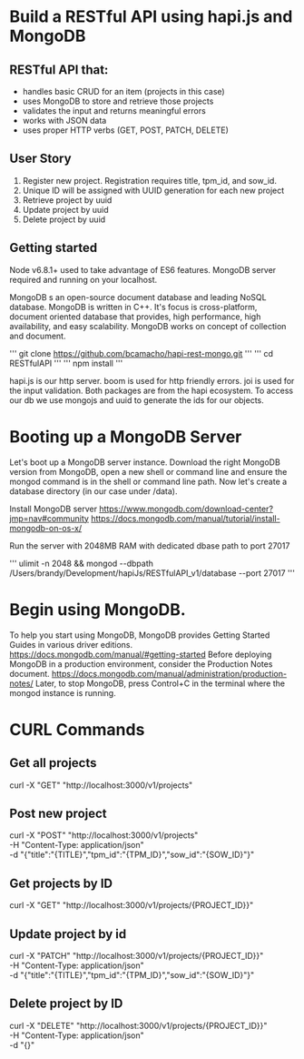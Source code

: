 # Build a RESTful API using hapi.js and MongoDB

## RESTful API that:

- handles basic CRUD for an item (projects in this case)
- uses MongoDB to store and retrieve those projects
- validates the input and returns meaningful errors
- works with JSON data
- uses proper HTTP verbs (GET, POST, PATCH, DELETE)

## User Story

1. Register new project. Registration requires title, tpm_id, and sow_id.
2. Unique ID will be assigned with UUID generation for each new project
3. Retrieve project by uuid
4. Update project by uuid
5. Delete project by uuid

## Getting started
Node v6.8.1+ used to take advantage of ES6 features.
MongoDB server required and running on your localhost.

MongoDB s an open-source document database and leading NoSQL database. MongoDB is written in C++. It's focus is  cross-platform, document oriented database that provides, high performance, high availability, and easy scalability. MongoDB works on concept of collection and document.

 ''' git clone https://github.com/bcamacho/hapi-rest-mongo.git '''
 ''' cd RESTfulAPI '''
 ''' npm install '''  

 hapi.js is our http server. boom is used for http friendly errors. joi is used for the input validation. Both packages are from the hapi ecosystem. To access our db we use mongojs and uuid to generate the ids for our objects.

# Booting up a MongoDB Server
Let's boot up a MongoDB server instance. Download the right MongoDB version from MongoDB, open a new shell or command line and ensure the mongod command is in the shell or command line path. Now let's create a database directory (in our case under /data).

Install MongoDB server
https://www.mongodb.com/download-center?jmp=nav#community
https://docs.mongodb.com/manual/tutorial/install-mongodb-on-os-x/

Run the server with 2048MB RAM with dedicated dbase path to port 27017

''' ulimit -n 2048 && mongod --dbpath /Users/brandy/Development/hapiJs/RESTfulAPI_v1/database --port 27017 '''

# Begin using MongoDB.

To help you start using MongoDB, MongoDB provides Getting Started Guides in various driver editions.
https://docs.mongodb.com/manual/#getting-started
Before deploying MongoDB in a production environment, consider the Production Notes document.
https://docs.mongodb.com/manual/administration/production-notes/
Later, to stop MongoDB, press Control+C in the terminal where the mongod instance is running.

# CURL Commands

## Get all projects
curl -X "GET" "http://localhost:3000/v1/projects"

## Post new project
curl -X "POST" "http://localhost:3000/v1/projects" \
     -H "Content-Type: application/json" \
     -d "{\"title\":\"{TITLE}\",\"tpm_id\":\"{TPM_ID}\",\"sow_id\":\"{SOW_ID}\"}"

## Get projects by ID
curl -X "GET" "http://localhost:3000/v1/projects/{PROJECT_ID}}"

## Update project by id
curl -X "PATCH" "http://localhost:3000/v1/projects/{PROJECT_ID}}" \
     -H "Content-Type: application/json" \
     -d "{\"title\":\"{TITLE}\",\"tpm_id\":\"{TPM_ID}\",\"sow_id\":\"{SOW_ID}\"}"

## Delete project by ID
curl -X "DELETE" "http://localhost:3000/v1/projects/{PROJECT_ID}}" \
    -H "Content-Type: application/json" \
    -d "{}"
